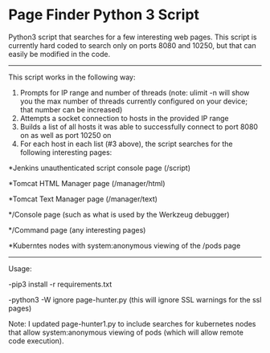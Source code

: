 # Page Finder Python 3 Script

Python3 script that searches for a few interesting web pages. This script is currently hard coded to search only on ports 8080 and 10250, but that can easily be modified in the code.

-------------------------

This script works in the following way:

1. Prompts for IP range and number of threads (note: ulimit -n will show you the max number of threads currently configured on your device; that number can be increased)
2. Attempts a socket connection to hosts in the provided IP range
3. Builds a list of all hosts it was able to successfully connect to port 8080 on as well as port 10250 on
4. For each host in each list (#3 above), the script searches for the following interesting pages:

*Jenkins unauthenticated script console page (/script)

*Tomcat HTML Manager page (/manager/html)

*Tomcat Text Manager page (/manager/text)

*/Console page (such as what is used by the Werkzeug debugger)

*/Command page (any interesting pages)

*Kuberntes nodes with system:anonymous viewing of the /pods page

--------------------------
Usage:

-pip3 install -r requirements.txt

-python3 -W ignore page-hunter.py (this will ignore SSL warnings for the ssl pages)

Note: I updated page-hunter1.py to include searches for kubernetes nodes that allow system:anonymous viewing of pods (which will allow remote code execution).


